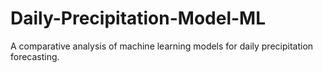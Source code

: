# Daily-Precipitation-Model-ML
A comparative analysis of machine learning models for daily precipitation forecasting.

